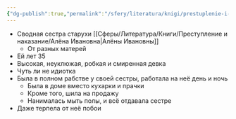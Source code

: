 ```yaml
---
{"dg-publish":true,"permalink":"/sfery/literatura/knigi/prestuplenie-i-nakazanie/lizaveta-ivanovna/","tags":["book"]}
---
```


- Сводная сестра старухи [[Сферы/Литература/Книги/Преступление и наказание/Алёна Ивановна\|Алёны Ивановны]]
	- От разных матерей
- Ей лет 35
- Высокая, неуклюжая, робкая и смиренная девка
- Чуть ли не идиотка 
- Была в полном рабстве у своей сестры, работала на неё день и ночь
	- Была в доме вместо кухарки и прачки
	- Кроме того, шила на продажу
	- Нанималась мыть полы, и всё отдавала сестре 
- Даже терпела от неё побои 